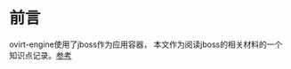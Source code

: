 
# 前言

ovirt-engine使用了jboss作为应用容器， 本文作为阅读jboss的相关材料的一个知识点记录。[参考](https://access.redhat.com/documentation/en-us/red_hat_jboss_enterprise_application_platform/7.2/html-single/developing_ejb_applications/index)


